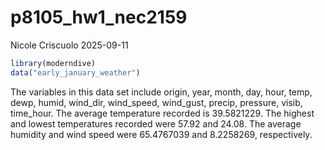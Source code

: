 p8105_hw1_nec2159
================
Nicole Criscuolo
2025-09-11

``` r
library(moderndive)
data("early_january_weather")
```

The variables in this data set include origin, year, month, day, hour,
temp, dewp, humid, wind_dir, wind_speed, wind_gust, precip, pressure,
visib, time_hour. The average temperature recorded is 39.5821229. The
highest and lowest temperatures recorded were 57.92 and 24.08. The
average humidity and wind speed were 65.4767039 and 8.2258269,
respectively.
